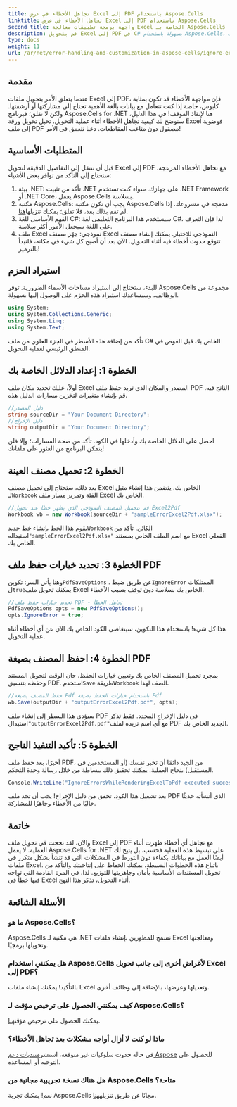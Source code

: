 ```yaml
---
title: تجاهل الأخطاء في عرض Excel إلى PDF باستخدام Aspose.Cells
linktitle: تجاهل الأخطاء في عرض Excel إلى PDF باستخدام Aspose.Cells
second_title: واجهة برمجة تطبيقات معالجة Excel الخاصة بـ Aspose.Cells .NET
description: قم بتحويل Excel إلى PDF في C# بسهولة باستخدام Aspose.Cells، مع تجاهل أخطاء التحويل وتبسيط سير عملك.
type: docs
weight: 11
url: /ar/net/error-handling-and-customization-in-aspose-cells/ignore-errors-while-rendering/
---
```

## مقدمة
عندما يتعلق الأمر بتحويل ملفات Excel إلى PDF، فإن مواجهة الأخطاء قد تكون بمثابة كابوس، خاصة إذا كنت تتعامل مع بيانات بالغة الأهمية تحتاج إلى مشاركتها أو أرشفتها. ولكن لا تقلق؛ فبرنامج Aspose.Cells for .NET هنا لإنقاذ الموقف! في هذا الدليل، سنوضح لك كيفية تجاهل الأخطاء أثناء عملية التحويل. تخيل تحويل ورقة Excel فوضوية إلى ملف PDF مصقول دون متاعب المقاطعات. دعنا نتعمق في الأمر!
## المتطلبات الأساسية
قبل أن ننتقل إلى التفاصيل الدقيقة لتحويل Excel إلى PDF مع تجاهل الأخطاء المزعجة، ستحتاج إلى التأكد من توافر بعض الأشياء:
1. بيئة .NET: تأكد من تثبيت .NET على جهازك. سواء كنت تستخدم .NET Framework أو .NET Core، يعمل Aspose.Cells بسلاسة.
2.  مكتبة Aspose.Cells: يجب أن تكون مكتبة Aspose.Cells مدمجة في مشروعك. إذا لم تقم بذلك بعد، فلا تقلق؛ يمكنك تنزيلها[هنا](https://releases.aspose.com/cells/net/).
3. الفهم الأساسي للغة C#: سيستخدم هذا البرنامج التعليمي لغة C#، لذا فإن التعرف على اللغة سيجعل الأمور أكثر سلاسة.
4. ملف Excel نموذجي: جهّز مصنف Excel النموذجي للاختبار. يمكنك إنشاء مصنف تتوقع حدوث أخطاء فيه أثناء التحويل.
الآن بعد أن أصبح كل شيء في مكانه، فلنبدأ بالترميز!
## استيراد الحزم
للبدء، ستحتاج إلى استيراد مساحات الأسماء الضرورية. توفر Aspose.Cells مجموعة من الوظائف، وسيساعدك استيراد هذه الحزم على الوصول إليها بسهولة.
```csharp
using System;
using System.Collections.Generic;
using System.Linq;
using System.Text;
```
تأكد من إضافة هذه الأسطر في الجزء العلوي من ملف C# الخاص بك قبل الغوص في المنطق الرئيسي لعملية التحويل.
## الخطوة 1: إعداد الدلائل الخاصة بك
أولاً، عليك تحديد مكان ملف Excel المصدر والمكان الذي تريد حفظ ملف PDF الناتج فيه. قم بإنشاء متغيرات لتخزين مسارات الدليل هذه.
```csharp
//دليل المصدر
string sourceDir = "Your Document Directory";
//دليل الإخراج
string outputDir = "Your Document Directory";
```
احصل على الدلائل الخاصة بك وأدخلها في الكود. تأكد من صحة المسارات؛ وإلا فلن يتمكن البرنامج من العثور على ملفاتك!
## الخطوة 2: تحميل مصنف العينة
بعد ذلك، ستحتاج إلى تحميل مصنف Excel الخاص بك. يتضمن هذا إنشاء مثيل لـ`Workbook` الفئة وتمرير مسار ملف Excel الخاص بك.
```csharp
//قم بتحميل المصنف النموذجي الذي يظهر خطأ عند تحويل Excel2Pdf
Workbook wb = new Workbook(sourceDir + "sampleErrorExcel2Pdf.xlsx");
```
 يقوم هذا الخط بإنشاء خط جديد`Workbook` الكائن. تأكد من استبداله`"sampleErrorExcel2Pdf.xlsx"` مع اسم الملف الخاص بمستند Excel الفعلي الخاص بك.
## الخطوة 3: تحديد خيارات حفظ ملف PDF
 وهنا يأتي السر: تكوين`PdfSaveOptions` . عن طريق ضبط`IgnoreError` الممتلكات ل`true`يمكنك تحويل ملف Excel الخاص بك بسلاسة دون توقف بسبب الأخطاء.
```csharp
//تحديد خيارات حفظ ملف PDF - تجاهل الخطأ
PdfSaveOptions opts = new PdfSaveOptions();
opts.IgnoreError = true;
```
هذا كل شيء! باستخدام هذا التكوين، سيتغاضى الكود الخاص بك الآن عن أي أخطاء أثناء عملية التحويل.
## الخطوة 4: احفظ المصنف بصيغة PDF
 بمجرد تحميل المصنف الخاص بك وتعيين خيارات الحفظ، حان الوقت لتحويل المستند وحفظه بتنسيق PDF. استخدم`Save` طريقة`Workbook` الصف لهذا.
```csharp
//حفظ المصنف بصيغة Pdf باستخدام خيارات الحفظ بصيغة Pdf
wb.Save(outputDir + "outputErrorExcel2Pdf.pdf", opts);
```
 سيؤدي هذا السطر إلى إنشاء ملف PDF في دليل الإخراج المحدد. فقط تذكر استبدال`"outputErrorExcel2Pdf.pdf"`مع أي اسم تريده لملف PDF الجديد الخاص بك.
## الخطوة 5: تأكيد التنفيذ الناجح
أخيرًا، بعد حفظ ملف PDF، من الجيد دائمًا أن تخبر نفسك (أو المستخدمين في المستقبل) بنجاح العملية. يمكنك تحقيق ذلك ببساطة من خلال رسالة وحدة التحكم.
```csharp
Console.WriteLine("IgnoreErrorsWhileRenderingExcelToPdf executed successfully.\r\n");
```
بعد تشغيل هذا الكود، تحقق من دليل الإخراج! يجب أن تجد ملف PDF الذي أنشأته حديثًا خاليًا من الأخطاء وجاهزًا للمشاركة.
## خاتمة
والآن، لقد نجحت في تحويل ملف Excel إلى PDF مع تجاهل أي أخطاء ظهرت أثناء العملية. لا يعمل Aspose.Cells for .NET على تبسيط هذه العملية فحسب، بل يتيح لك أيضًا العمل مع بياناتك بكفاءة دون التورط في المشكلات التي قد تنشأ بشكل متكرر في ملفات Excel.
باتباع هذه الخطوات البسيطة، يمكنك الحفاظ على إنتاجيتك والتأكد من تحويل المستندات الأساسية بأمان وجاهزيتها للتوزيع. لذا، في المرة القادمة التي تواجه فيها خطأ في Excel أثناء التحويل، تذكر هذا النهج. 
## الأسئلة الشائعة
### ما هو Aspose.Cells؟
Aspose.Cells هي مكتبة لـ .NET تسمح للمطورين بإنشاء ملفات Excel ومعالجتها وتحويلها برمجيًا.
### هل يمكنني استخدام Aspose.Cells لأغراض أخرى إلى جانب تحويل Excel إلى PDF؟
بالتأكيد! يمكنك إنشاء ملفات Excel وتعديلها وعرضها، بالإضافة إلى وظائف أخرى.
### كيف يمكنني الحصول على ترخيص مؤقت لـ Aspose.Cells؟
 يمكنك الحصول على ترخيص مؤقت[هنا](https://purchase.aspose.com/temporary-license/).
### ماذا لو كنت لا أزال أواجه مشكلات بعد تجاهل الأخطاء؟
 في حالة حدوث سلوكيات غير متوقعة، استشر[منتديات دعم Aspose](https://forum.aspose.com/c/cells/9) للحصول على التوجيه أو المساعدة.
### هل هناك نسخة تجريبية مجانية من Aspose.Cells متاحة؟
 نعم! يمكنك تجربة Aspose.Cells مجانًا عن طريق تنزيله[هنا](https://releases.aspose.com/).